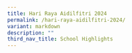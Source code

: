 ```yaml
---
title: Hari Raya Aidilfitri 2024
permalink: /hari-raya-aidilfitri-2024/
variant: markdown
description: ""
third_nav_title: School Highlights
---
```

